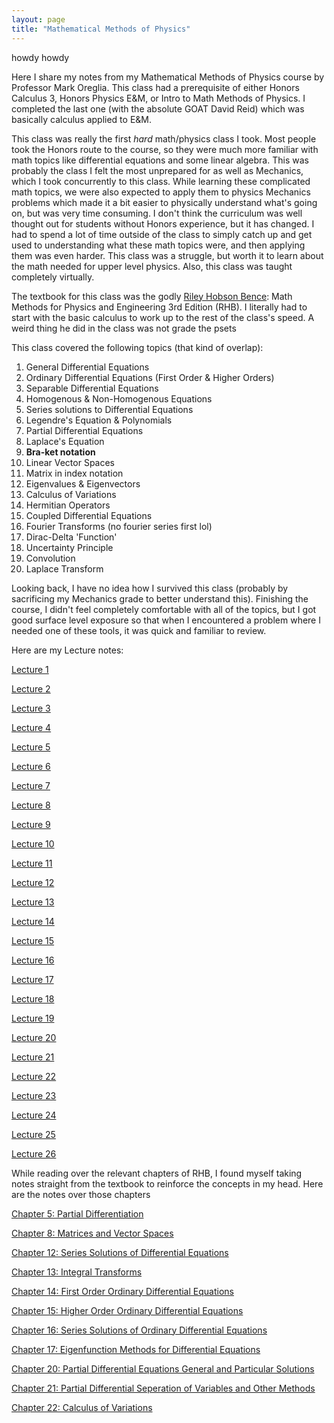 ```yaml
---
layout: page
title: "Mathematical Methods of Physics"
---
```


howdy howdy

Here I share my notes from my Mathematical Methods of Physics course by Professor Mark Oreglia. This class had a prerequisite of either Honors Calculus 3, Honors Physics E&M, or Intro to Math Methods of Physics. I completed the last one (with the absolute GOAT David Reid) which was basically calculus applied to E&M.

This class was really the first *hard* math/physics class I took. Most people took the Honors route to the course, so they were much more familiar with math topics like differential equations and some linear algebra. This was probably the class I felt the most unprepared for as well as Mechanics, which I took concurrently to this class. While learning these complicated math topics, we were also expected to apply them to physics Mechanics problems which made it a bit easier to physically understand what's going on, but was very time consuming. I don't think the curriculum was well thought out for students without Honors experience, but it has changed. I had to spend a lot of time outside of the class to simply catch up and get used to understanding what these math topics were, and then applying them was even harder. This class was a struggle, but worth it to learn about the math needed for upper level physics. Also, this class was taught completely virtually.

The textbook for this class was the godly [Riley Hobson Bence](https://www.cambridge.org/core/books/mathematical-methods-for-physics-and-engineering/911A43AE1CF224743D32707FCC4AE0EB): Math Methods for Physics and Engineering 3rd Edition (RHB). I literally had to start with the basic calculus to work up to the rest of the class's speed. A weird thing he did in the class was not grade the psets

This class covered the following topics (that kind of overlap):

1. General Differential Equations
2. Ordinary Differential Equations (First Order & Higher Orders)
3. Separable Differential Equations
4. Homogenous & Non-Homogenous Equations
5. Series solutions to Differential Equations
6. Legendre's Equation & Polynomials
7. Partial Differential Equations
8. Laplace's Equation
9. **Bra-ket notation**
10. Linear Vector Spaces
11. Matrix in index notation
12. Eigenvalues & Eigenvectors
13. Calculus of Variations
14. Hermitian Operators
15. Coupled Differential Equations
16. Fourier Transforms (no fourier series first lol)
17. Dirac-Delta 'Function'
18. Uncertainty Principle
19. Convolution
20. Laplace Transform

Looking back, I have no idea how I survived this class (probably by sacrificing my Mechanics grade to better understand this). Finishing the course, I didn't feel completely comfortable with all of the topics, but I got good surface level exposure so that when I encountered a problem where I needed one of these tools, it was quick and familiar to review.

Here are my Lecture notes:

[Lecture 1](/resources/math_meth/Lecture_Sep_30_2020_(2).pdf)

[Lecture 2](/resources/math_meth/Lecture_Oct_2_2020_(2).pdf)

[Lecture 3](/resources/math_meth/Lecture_Oct_5_2020.pdf)

[Lecture 4](/resources/math_meth/Lecture_Oct_7_2020.pdf)

[Lecture 5](/resources/math_meth/Lecture_Oct_9_2020.pdf)

[Lecture 6](/resources/math_meth/Lecture_Oct_12_2020_(2).pdf)

[Lecture 7](/resources/math_meth/Lecture_Oct_14_2020.pdf)

[Lecture 8](/resources/math_meth/Lecture_Oct_16_2020.pdf)

[Lecture 9](/resources/math_meth/Lecture_Oct_19_2020.pdf)

[Lecture 10](/resources/math_meth/Lecture_Oct_21_2020.pdf)

[Lecture 11](/resources/math_meth/Lecture_Oct_23_2020.pdf)

[Lecture 12](/resources/math_meth/Lecture_Oct_26_2020.pdf)

[Lecture 13](/resources/math_meth/Lecture_Oct_28_2020.pdf)

[Lecture 14](/resources/math_meth/Lecture_Oct_30_2020.pdf)

[Lecture 15](/resources/math_meth/Lecture_Nov_2_2020.pdf)

[Lecture 16](/resources/math_meth/Lecture_Nov_4_2020.pdf)

[Lecture 17](/resources/math_meth/Lecture_Nov_6_2020.pdf)

[Lecture 18](/resources/math_meth/Lecture_Nov_9_2020.pdf)

[Lecture 19](/resources/math_meth/Lecture_Nov_11_2020.pdf)

[Lecture 20](/resources/math_meth/Lecture_Nov_13_2020.pdf)

[Lecture 21](/resources/math_meth/Lecture_Nov_16_2020.pdf)

[Lecture 22](/resources/math_meth/Lecture_Nov_18_2020.pdf)

[Lecture 23](/resources/math_meth/Lecture_Nov_20_2020.pdf)

[Lecture 24](/resources/math_meth/Lecture_Nov_30_2020.pdf)

[Lecture 25](/resources/math_meth/Lecture_Dec_2_2020.pdf)

[Lecture 26](/resources/math_meth/Lecture_Dec_5_2020.pdf)

While reading over the relevant chapters of RHB, I found myself taking notes straight from the textbook to reinforce the concepts in my head. Here are the notes over those chapters

[Chapter 5: Partial Differentiation](/resources/math_meth/Chapter5_Partial_Differentiation.pdf)

[Chapter 8: Matrices and Vector Spaces](/resources/math_meth/Chapter8_Matrices_and_Vector_Spaces.pdf)

[Chapter 12: Series Solutions of Differential Equations](/resources/math_meth/Chapter12_Series_Solutions_of_Differential_Equations.pdf)

[Chapter 13: Integral Transforms](/resources/math_meth/Chapter13_Integral_Transforms.pdf)

[Chapter 14: First Order Ordinary Differential Equations](/resources/math_meth/Chapter14_First_Order_ODEs.pdf)

[Chapter 15: Higher Order Ordinary Differential Equations](/resources/math_meth/Chapter15_Higher_Order_ODEs.pdf)

[Chapter 16: Series Solutions of Ordinary Differential Equations](/resources/math_meth/Chapter16_Series_Solutions_of_ODEs.pdf)

[Chapter 17: Eigenfunction Methods for Differential Equations](/resources/math_meth/Chapter17_Eigenfunction_Methods_for_Differential_Equations.pdf)

[Chapter 20: Partial Differential Equations General and Particular Solutions](/resources/math_meth/Chapter20_PDEs_General_and_Particular_Solutions.pdf)

[Chapter 21: Partial Differential Seperation of Variables and Other Methods](/resources/math_meth/Chapter21_PDEs_Separation_of_Variables_and_Other_Methods.pdf)

[Chapter 22: Calculus of Variations](/resources/math_meth/Chapter22_Calculus_of_Variations.pdf)
